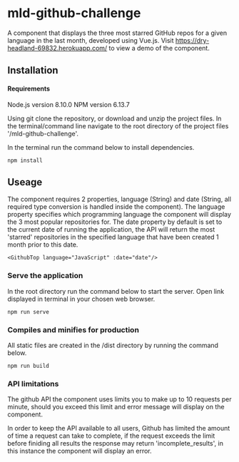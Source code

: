 # mld-github-challenge
A component that displays the three most starred GitHub repos for a given language in the last month, developed using Vue.js.
Visit https://dry-headland-69832.herokuapp.com/ to view a demo of the component.

## Installation
#### Requirements
Node.js version 8.10.0
NPM version 6.13.7

Using git clone the repository, or download and unzip the project files.
In the terminal/command line navigate to the root directory of the project files '/mld-github-challenge'.

In the terminal run the command below to install dependencies.

```
npm install
```

## Useage

The component requires 2 properties, language (String) and date (String, all required type conversion is handled inside the component). The language property specifies which programming language the component will display the 3 most popular repositories for. The date property by default is set to the current date of running the application, the API will return the most 'starred' repositories in the specified language that have been created 1 month prior to this date.

````
<GithubTop language="JavaScript" :date="date"/>
````

### Serve the application

In the root directory run the command below to start the server.
Open link displayed in terminal in your chosen web browser.
```
npm run serve
```

### Compiles and minifies for production

All static files are created in the /dist directory by running the command below.

```
npm run build
```

### API limitations

The github API the component uses limits you to make up to 10 requests per minute, should you exceed this limit and error message will display on the component.

In order to keep the API available to all users, Github has limited the amount of time a request can take to complete, if the request exceeds the limit before finiding all results the response may return 'incomplete_results', in this instance the component will display an error.
